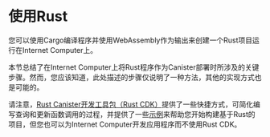 # 使用Rust

您可以使用Cargo编译程序并使用WebAssembly作为输出来创建一个Rust项目运行在Internet Computer上。

本节总结了在Internet Computer上将Rust程序作为Canister部署时所涉及的关键步骤。然而，您应该知道，此处描述的步骤仅说明了一种方法，其他的实现方式也是可能的。

请注意，[Rust Canister开发工具包（Rust CDK）](https://github.com/dfinity/cdk-rs)提供了一些快捷方式，可简化编写查询和更新函数调用的过程，并提供了一些[示例](https://github.com/dfinity/cdk-rs/tree/next/examples)来帮助您开始构建基于Rust的项目，但您也可以为Internet Computer开发应用程序而不使用Rust CDK。

